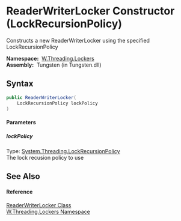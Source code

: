 ReaderWriterLocker Constructor (LockRecursionPolicy)
====================================================
   Constructs a new ReaderWriterLocker using the specified LockRecursionPolicy

  **Namespace:**  [W.Threading.Lockers][1]  
  **Assembly:**  Tungsten (in Tungsten.dll)

Syntax
------

```csharp
public ReaderWriterLocker(
	LockRecursionPolicy lockPolicy
)
```

#### Parameters

##### *lockPolicy*
Type: [System.Threading.LockRecursionPolicy][2]  
The lock recusion policy to use


See Also
--------

#### Reference
[ReaderWriterLocker Class][3]  
[W.Threading.Lockers Namespace][1]  

[1]: ../README.md
[2]: http://msdn.microsoft.com/en-us/library/bb302197
[3]: README.md